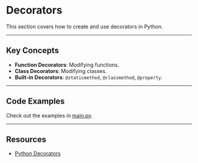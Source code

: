 # Decorators

This section covers how to create and use decorators in Python.

---

## Key Concepts
- **Function Decorators**: Modifying functions.
- **Class Decorators**: Modifying classes.
- **Built-in Decorators**: `@staticmethod`, `@classmethod`, `@property`.

---

## Code Examples
Check out the examples in [main.py](main.py).

---

## Resources
- [Python Decorators](https://realpython.com/primer-on-python-decorators/)